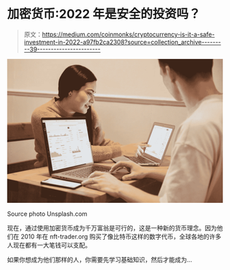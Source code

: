 # 加密货币:2022 年是安全的投资吗？

> 原文：<https://medium.com/coinmonks/cryptocurrency-is-it-a-safe-investment-in-2022-a97fb2ca2308?source=collection_archive---------39----------------------->

![](img/80c1d93a12f8ef971db2d6f9a726c6a9.png)

Source photo Unsplash.com

现在，通过使用加密货币成为千万富翁是可行的，这是一种新的货币理念。因为他们在 2010 年在 nft-trader.org 购买了像比特币这样的数字代币，全球各地的许多人现在都有一大笔钱可以支配。

如果你想成为他们那样的人，你需要先学习基础知识，然后才能成为…